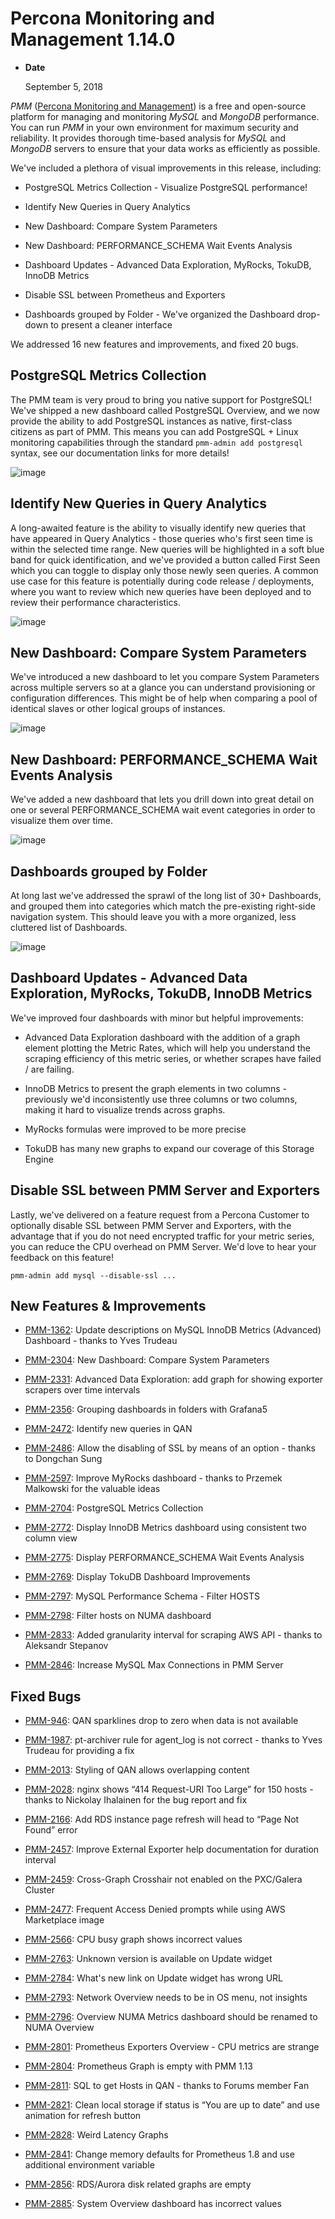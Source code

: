 # Percona Monitoring and Management 1.14.0


* **Date**

    September 5, 2018


*PMM* ([Percona Monitoring and Management](https://www.percona.com/doc/percona-monitoring-and-management/index.html)) is a free and open-source platform for managing and monitoring *MySQL* and *MongoDB* performance. You can run *PMM* in your own environment for maximum security and reliability. It provides thorough time-based analysis for *MySQL* and *MongoDB* servers to ensure that your data works as efficiently as possible.

We've included a plethora of visual improvements in this release, including:


* PostgreSQL Metrics Collection - Visualize PostgreSQL performance!


* Identify New Queries in Query Analytics


* New Dashboard: Compare System Parameters


* New Dashboard: PERFORMANCE_SCHEMA Wait Events Analysis


* Dashboard Updates - Advanced Data Exploration, MyRocks, TokuDB, InnoDB Metrics


* Disable SSL between Prometheus and Exporters


* Dashboards grouped by Folder - We've organized the Dashboard drop-down to present a cleaner interface

We addressed 16 new features and improvements, and fixed 20 bugs.

## PostgreSQL Metrics Collection

The PMM team is very proud to bring you native support for PostgreSQL! We've shipped a new dashboard called PostgreSQL Overview, and we now provide the ability to add PostgreSQL instances as native, first-class citizens as part of PMM.  This means you can add PostgreSQL + Linux monitoring capabilities through the standard `pmm-admin add postgresql` syntax, see our documentation links for more details!



![image](./1.14.0-1.png)

## Identify New Queries in Query Analytics

A long-awaited feature is the ability to visually identify new queries that have appeared in Query Analytics - those queries who's first seen time is within the selected time range. New queries will be highlighted in a soft blue band for quick identification, and we've provided a button called First Seen which you can toggle to display only those newly seen queries.  A common use case for this feature is potentially during code release / deployments, where you want to review which new queries have been deployed and to review their performance characteristics.



![image](./1.14.0-2.jpg)

## New Dashboard: Compare System Parameters

We've introduced a new dashboard to let you compare System Parameters across multiple servers so at a glance you can understand provisioning or configuration differences.  This might be of help when comparing a pool of identical slaves or other logical groups of instances.



![image](./1.14.0-3.jpg)

## New Dashboard: PERFORMANCE_SCHEMA Wait Events Analysis

We've added a new dashboard that lets you drill down into great detail on one or several PERFORMANCE_SCHEMA wait event categories in order to visualize them over time.



![image](./1.14.0-4.jpg)

## Dashboards grouped by Folder

At long last we've addressed the sprawl of the long list of 30+ Dashboards, and grouped them into categories which match the pre-existing right-side navigation system.  This should leave you with a more organized, less cluttered list of Dashboards.



![image](./1.14.0-5.jpg)

## Dashboard Updates - Advanced Data Exploration, MyRocks, TokuDB, InnoDB Metrics

We've improved four dashboards with minor but helpful improvements:


* Advanced Data Exploration dashboard with the addition of a graph element plotting the Metric Rates, which will help you understand the scraping efficiency of this metric series, or whether scrapes have failed / are failing.


* InnoDB Metrics to present the graph elements in two columns - previously we'd inconsistently use three columns or two columns, making it hard to visualize trends across graphs.


* MyRocks formulas were improved to be more precise


* TokuDB has many new graphs to expand our coverage of this Storage Engine

## Disable SSL between PMM Server and Exporters

Lastly, we've delivered on a feature request from a Percona Customer to optionally disable SSL between PMM Server and Exporters, with the advantage that if you do not need encrypted traffic for your metric series, you can reduce the CPU overhead on PMM Server.  We'd love to hear your feedback on this feature!

```
pmm-admin add mysql --disable-ssl ...
```

## New Features & Improvements


* [PMM-1362](https://jira.percona.com/browse/PMM-1362): Update descriptions on MySQL InnoDB Metrics (Advanced) Dashboard - thanks to Yves Trudeau


* [PMM-2304](https://jira.percona.com/browse/PMM-2304): New Dashboard: Compare System Parameters


* [PMM-2331](https://jira.percona.com/browse/PMM-2331): Advanced Data Exploration: add graph for showing exporter scrapers over time intervals


* [PMM-2356](https://jira.percona.com/browse/PMM-2356): Grouping dashboards in folders with Grafana5


* [PMM-2472](https://jira.percona.com/browse/PMM-2472): Identify new queries in QAN


* [PMM-2486](https://jira.percona.com/browse/PMM-2486): Allow the disabling of SSL by means of an option - thanks to Dongchan Sung


* [PMM-2597](https://jira.percona.com/browse/PMM-2597): Improve MyRocks dashboard - thanks to Przemek Malkowski for the valuable ideas


* [PMM-2704](https://jira.percona.com/browse/PMM-2704): PostgreSQL Metrics Collection


* [PMM-2772](https://jira.percona.com/browse/PMM-2772): Display InnoDB Metrics dashboard using consistent two column view


* [PMM-2775](https://jira.percona.com/browse/PMM-2775): Display PERFORMANCE_SCHEMA Wait Events Analysis


* [PMM-2769](https://jira.percona.com/browse/PMM-2769): Display TokuDB Dashboard Improvements


* [PMM-2797](https://jira.percona.com/browse/PMM-2797): MySQL Performance Schema - Filter HOSTS


* [PMM-2798](https://jira.percona.com/browse/PMM-2798): Filter hosts on NUMA dashboard


* [PMM-2833](https://jira.percona.com/browse/PMM-2833): Added granularity interval for scraping AWS API - thanks to Aleksandr Stepanov


* [PMM-2846](https://jira.percona.com/browse/PMM-2846): Increase MySQL Max Connections in PMM Server

## Fixed Bugs


* [PMM-946](https://jira.percona.com/browse/PMM-946): QAN sparklines drop to zero when data is not available


* [PMM-1987](https://jira.percona.com/browse/PMM-1987): pt-archiver rule for agent_log is not correct - thanks to Yves Trudeau for providing a fix


* [PMM-2013](https://jira.percona.com/browse/PMM-2013): Styling of QAN allows overlapping content


* [PMM-2028](https://jira.percona.com/browse/PMM-2028): nginx shows “414 Request-URI Too Large” for 150 hosts - thanks to Nickolay Ihalainen for the bug report and fix


* [PMM-2166](https://jira.percona.com/browse/PMM-2166): Add RDS instance page refresh will head to “Page Not Found” error


* [PMM-2457](https://jira.percona.com/browse/PMM-2457): Improve External Exporter help documentation for duration interval


* [PMM-2459](https://jira.percona.com/browse/PMM-2459): Cross-Graph Crosshair not enabled on the PXC/Galera Cluster


* [PMM-2477](https://jira.percona.com/browse/PMM-2477): Frequent Access Denied prompts while using AWS Marketplace image


* [PMM-2566](https://jira.percona.com/browse/PMM-2566): CPU busy graph shows incorrect values


* [PMM-2763](https://jira.percona.com/browse/PMM-2763): Unknown version is available on Update widget


* [PMM-2784](https://jira.percona.com/browse/PMM-2784): What's new link on Update widget has wrong URL


* [PMM-2793](https://jira.percona.com/browse/PMM-2793): Network Overview needs to be in OS menu, not insights


* [PMM-2796](https://jira.percona.com/browse/PMM-2796): Overview NUMA Metrics dashboard should be renamed to NUMA Overview


* [PMM-2801](https://jira.percona.com/browse/PMM-2801): Prometheus Exporters Overview - CPU metrics are strange


* [PMM-2804](https://jira.percona.com/browse/PMM-2804): Prometheus Graph is empty with PMM 1.13


* [PMM-2811](https://jira.percona.com/browse/PMM-2811): SQL to get Hosts in QAN - thanks to Forums member Fan


* [PMM-2821](https://jira.percona.com/browse/PMM-2821): Clean local storage if status is “You are up to date” and use animation for refresh button


* [PMM-2828](https://jira.percona.com/browse/PMM-2828): Weird Latency Graphs


* [PMM-2841](https://jira.percona.com/browse/PMM-2841): Change memory defaults for Prometheus 1.8 and use additional environment variable


* [PMM-2856](https://jira.percona.com/browse/PMM-2856): RDS/Aurora disk related graphs are empty


* [PMM-2885](https://jira.percona.com/browse/PMM-2885): System Overview dashboard has incorrect values
